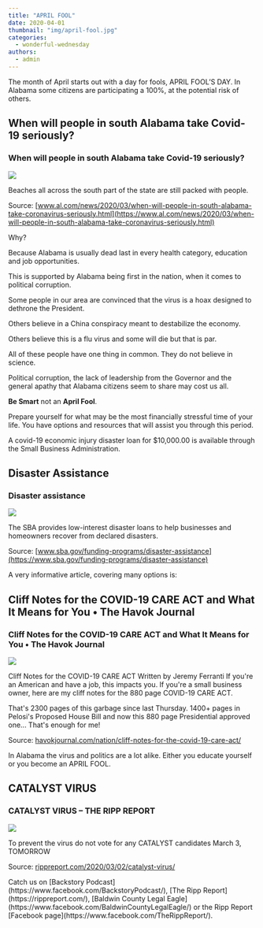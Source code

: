 ```yaml
---
title: "APRIL FOOL"
date: 2020-04-01
thumbnail: "img/april-fool.jpg"
categories: 
  - wonderful-wednesday
authors: 
  - admin
---
```


The month of April starts out with a day for fools, APRIL FOOL’S DAY. In Alabama some citizens are participating a 100%, at the potential risk of others.

<div class="link-preview">

## When will people in south Alabama take Covid-19 seriously?

### When will people in south Alabama take Covid-19 seriously?

![](https://www.al.com/resizer/bjEFKcZuHwtQhSwQhsKxhacmZIE=/1280x0/smart/arc-anglerfish-arc2-prod-advancelocal.s3.amazonaws.com/public/H6BUGXPC35BLLJIE3BPHGWH3O4.jpg)

Beaches all across the south part of the state are still packed with people.

Source: [www.al.com/news/2020/03/when-will-people-in-south-alabama-take-coronavirus-seriously.html](https://www.al.com/news/2020/03/when-will-people-in-south-alabama-take-coronavirus-seriously.html)

</div>
Why?

Because Alabama is usually dead last in every health category, education and job opportunities.

This is supported by Alabama being first in the nation, when it comes to political corruption.

Some people in our area are convinced that the virus is a hoax designed to dethrone the President.

Others believe in a China conspiracy meant to destabilize the economy.

Others believe this is a flu virus and some will die but that is par.

All of these people have one thing in common. They do not believe in science.

Political corruption, the lack of leadership from the Governor and the general apathy that Alabama citizens seem to share may cost us all.

**Be Smart** not an **April Fool**.

Prepare yourself for what may be the most financially stressful time of your life. You have options and resources that will assist you through this period.

A covid-19 economic injury disaster loan for $10,000.00 is available through the Small Business Administration.

<div class="link-preview">

## Disaster Assistance

### Disaster assistance

![](https://www.sba.gov/sites/default/files/images/HPSEOImage.jpg)

The SBA provides low-interest disaster loans to help businesses and homeowners recover from declared disasters.

Source: [www.sba.gov/funding-programs/disaster-assistance](https://www.sba.gov/funding-programs/disaster-assistance)

</div>
A very informative article, covering many options is:

<div class="link-preview">

## Cliff Notes for the COVID-19 CARE ACT and What It Means for You • The Havok Journal

### Cliff Notes for the COVID-19 CARE ACT and What It Means for You • The Havok Journal

![](https://havokjournal.com/wp-content/uploads/2020/03/vladimir-solomyani-rKPiuXLq29A-unsplash-1024x683.jpg)

Cliff Notes for the COVID-19 CARE ACT Written by Jeremy Ferranti If you're an American and have a job, this impacts you. If you're a small business owner, here are my cliff notes for the 880 page COVID-19 CARE ACT.

That's 2300 pages of this garbage since last Thursday. 1400+ pages in Pelosi's Proposed House Bill and now this 880 page Presidential approved one... That's enough for me!

Source: [havokjournal.com/nation/cliff-notes-for-the-covid-19-care-act/](https://havokjournal.com/nation/cliff-notes-for-the-covid-19-care-act/)

</div>
In Alabama the virus and politics are a lot alike. Either you educate yourself or you become an APRIL FOOL.

<div class="link-preview">

## CATALYST VIRUS

### CATALYST VIRUS – THE RIPP REPORT

![](https://cdn.rippreport.com/wp-content/uploads/2020/03/voted.jpg)

To prevent the virus do not vote for any CATALYST candidates March 3, TOMORROW

Source: [rippreport.com/2020/03/02/catalyst-virus/](https://rippreport.com/catalyst-virus/)

</div>
Catch us on [Backstory Podcast](https://www.facebook.com/BackstoryPodcast/), [The Ripp Report](https://rippreport.com/), [Baldwin County Legal Eagle](https://www.facebook.com/BaldwinCountyLegalEagle/) or the Ripp Report [Facebook page](https://www.facebook.com/TheRippReport/).
